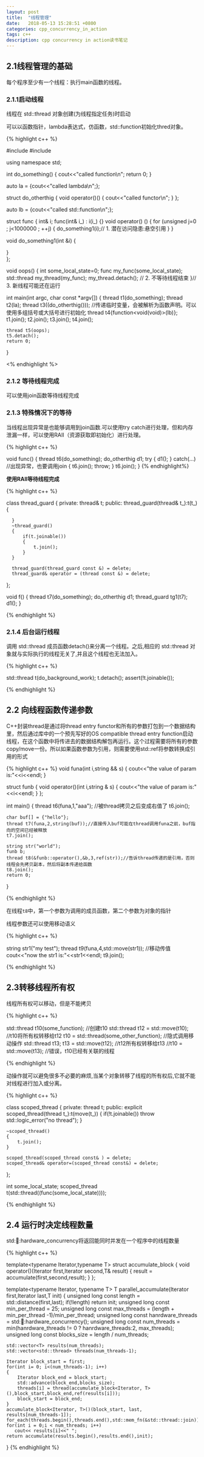 ```yaml
---
layout: post
title:  "线程管理"
date:   2018-05-13 15:28:51 +0800
categories: cpp_concurrency_in_action
tags: c++
description: cpp concurrency in action读书笔记
---
```


## 2.1线程管理的基础

每个程序至少有一个线程：执行main函数的线程。

### 2.1.1启动线程

线程在 std::thread 对象创建(为线程指定任务)时启动

可以以函数指针，lambda表达式，仿函数，std::function初始化thred对象。

{% highlight c++ %}

#include <iostream>
#include <thread>

using namespace std;

int do_something()
{
    cout<<"called function\n";
    return 0;
}

auto la = [](){cout<<"called lambda\n";};

struct do_otherthig
{
    void operator()()
    {
        cout<<"called functor\n";
    }
};

auto lb = [](){cout<<"called std::function\n";};

struct func 
{
  int& i;
  func(int& i_) : i(i_) {}
  void operator() ()
  {
    for (unsigned j=0 ; j<1000000 ; ++j)
    {
      do_something1(i);// 1. 潜在访问隐患:悬空引用
    }
  }

  void do_something1(int &i)
  {
      
  }   
};


void oops() 
{
  int some_local_state=0;
  func my_func(some_local_state);
  std::thread my_thread(my_func); 
  my_thread.detach(); // 2. 不等待线程结束
}// 3. 新线程可能还在运行

int main(int argc, char const *argv[])
{
    thread t1(do_something);
    thread t2(la);
    thread t3((do_otherthig()));       //传递临时变量，会被解析为函数声明。可以使用多组括号或大括号进行初始化
    thread t4{function<void(void)>(lb)};
    t1.join();
    t2.join();
    t3.join();
    t4.join();
    
    thread t5(oops);
    t5.detach();
    return 0;
}

<% endhighlight %>

### 2.1.2 等待线程完成

可以使用join函数等待线程完成


### 2.1.3 特殊情况下的等待

当线程出现异常是也能够调用到join函数.可以使用try catch进行处理，但和内存泄漏一样，可以使用RAII（资源获取即初始化）进行处理。

{% highlight c++ %}

void func()
{
    thread t6(do_something);
    do_otherthig d1;
    try
    {
        d1();
    }
    catch(...)       //出现异常，也要调用join
    {
        t6.join();
        throw;
    }
    t6.join();
}
{% endhighlight%}

**使用RAII等待线程完成**

{% highlight c++ %}

class thread_guard
{
    private:
      thread& t;
    public:
      thread_guard(thread& t_):t(t_)
      {

      }
      ~thread_guard()
      {
          if(t.joinable())
          {
              t.join();
          }
      }

      thread_guard(thread_guard const &) = delete;
      thread_guard& operator = (thread const &) = delete;
};

void f()
{
    thread t7(do_something);
    do_otherthig d1;
    thread_guard tg1(t7);
    d1();
}

{% endhighlight %}

### 2.1.4 后台运行线程

调用 std::thread 成员函数detach()来分离一个线程。之后,相应的 std::thread 对象就与实际执行的线程无关了,并且这个线程也无法加入。

{% highlight c++ %}

std::thread t(do_background_work);t.detach();assert(!t.joinable());

{% endhighlight %}

## 2.2 向线程函数传递参数

C++封装thread是通过将thread entry functor和所有的参数打包到一个数据结构里，然后通过库中的一个预先写好的OS compatible thread entry function启动线程，在这个函数中将传进去的数据结构解包再运行。这个过程需要将所有的参数copy/move一份。所以如果函数参数为引用，则需要使用std::ref将参数转换成引用的形式

{% highlight c++ %}
void funa(int i,string && s)
{
    cout<<"the value of param is:"<<i<<endl;
}

struct funb
{
    void operator()(int i,string & s)
    {
        cout<<"the value of param is:"<<i<<endl;
    }
};

int main()
{
    thread t6(funa,1,"aaa");  //被thread拷贝之后变成右值了
    t6.join(); 

    char buf[] = {"hello"};
    thread t7(funa,2,string(buf));//直接传入buf可能在thread调用funa之前，buf指向的空间已经被释放  
    t7.join();  

    string str("world");
    funb b;
    thread t8(&funb::operator(),&b,3,ref(str));//告诉thread传递的是引用，否则线程会先拷贝副本，然后将副本传递给函数
    t8.join(); 
    return 0;
}

{% endhighlight %}

在线程`t8`中，第一个参数为调用的成员函数，第二个参数为对象的指针

线程参数还可以使用移动语义

{% highlight c++ %}

string str1("my test");
thread t9(funa,4,std::move(str1)); //移动传值
cout<<"now the str1 is:"<<str1<<endl;
t9.join();

{% endhighlight %}

## 2.3转移线程所有权

线程所有权可以移动，但是不能拷贝

{% highlight c++ %}

std::thread t10(some_function);            //创建t10
std::thread t12 = std::move(t10);           //t10将所有权转移给t12
t10 = std::thread(some_other_function);   //隐式调用移动操作
std::thread t13;
t13 = std::move(t12);              //t12所有权转移给t13
//t10 = std::move(t13);              //错误，t10已经有关联的线程

{% endhighlight %}


动操作就可以避免很多不必要的麻烦,当某个对象转移了线程的所有权后,它就不能对线程进行加入或分离。

{% highlight c++ %}

class scoped_thread
{
  private:
    thread t;
  public:
    explicit scoped_thread(thread t_):t(move(t_))
    {
        if(!t.joinable())
          throw std::logic_error("no thread");
    }

    ~scoped_thread()
    {
        t.join();
    }

    scoped_thread(scoped_thread const& ) = delete;
    scoped_thread& operator=(scoped_thread const&) = delete;
};

int some_local_state;
scoped_thread t(std::thread((func(some_local_state))));

{% endhighlight %}

## 2.4 运行时决定线程数量

std::thread::hardware_concurrency将返回能同时并发在一个程序中的线程数量

{% highlight c++ %}

template<typename Iterator,typename T>
struct accumulate_block
{
    void operator()(Iterator first,Iterator second,T& result)
    {
        result = accumulate(first,second,result);
    }
};

template<typename Iterator, typename T>
T parallel_accumulate(Iterator first,Iterator last,T init)
{
    unsigned long const length = std::distance(first,last);
    if(!length)
      return init;
    unsigned long const min_per_thread = 25;
    unsigned long const max_threads = (length + min_per_thread -1)/min_per_thread;
    unsigned long const hanrdware_threads = std::thread::hardware_concurrency();
    unsigned long const num_threads = min(hanrdware_threads != 0 ? hanrdware_threads:2, max_threads);
    unsigned long const blocks_size = length / num_threads;

    std::vector<T> results(num_threads);
    std::vector<std::thread> threads(num_threads-1);

    Iterator block_start = first;
    for(int i= 0; i<(num_threads-1); i++)
    {
        Iterator block_end = block_start;
        std::advance(block_end,blocks_size);
        threads[i] = thread(accumulate_block<Iterator, T>(),block_start,block_end,ref(results[i]));
        block_start = block_end;
    }
    accumulate_block<Iterator, T>()(block_start, last, results[num_threads-1]);
    for_each(threads.begin(),threads.end(),std::mem_fn(&std::thread::join));
    for(int i = 0;i < num_threads; i++)
       cout<< results[i]<<" ";
    return accumulate(results.begin(),results.end(),init);
}
{% endhighlight %}